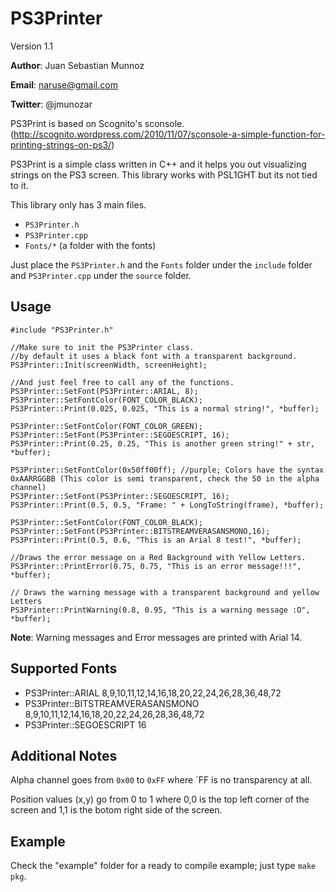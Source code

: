 PS3Printer
====

Version 1.1

**Author**: Juan Sebastian Munnoz

**Email**: naruse@gmail.com

**Twitter**: @jmunozar

PS3Print is based on Scognito's sconsole. (http://scognito.wordpress.com/2010/11/07/sconsole-a-simple-function-for-printing-strings-on-ps3/)

PS3Print is a simple class written in C++ and it helps you out visualizing strings on the PS3 screen.
This library works with PSL1GHT but its not tied to it.

This library only has 3 main files.

* `PS3Printer.h`
* `PS3Printer.cpp`
* `Fonts/*` (a folder with the fonts)

Just place the `PS3Printer.h` and the `Fonts` folder under the `include` folder and `PS3Printer.cpp` under the `source` folder.


Usage
---

    #include "PS3Printer.h"

    //Make sure to init the PS3Printer class.
    //by default it uses a black font with a transparent background.
    PS3Printer::Init(screenWidth, screenHeight);

    //And just feel free to call any of the functions.
    PS3Printer::SetFont(PS3Printer::ARIAL, 8);
    PS3Printer::SetFontColor(FONT_COLOR_BLACK);
    PS3Printer::Print(0.025, 0.025, "This is a normal string!", *buffer);

    PS3Printer::SetFontColor(FONT_COLOR_GREEN);
    PS3Printer::SetFont(PS3Printer::SEGOESCRIPT, 16);
    PS3Printer::Print(0.25, 0.25, "This is another green string!" + str, *buffer);

    PS3Printer::SetFontColor(0x50ff00ff); //purple; Colors have the syntax 0xAARRGGBB (This color is semi transparent, check the 50 in the alpha channel)
    PS3Printer::SetFont(PS3Printer::SEGOESCRIPT, 16);
    PS3Printer::Print(0.5, 0.5, "Frame: " + LongToString(frame), *buffer);

    PS3Printer::SetFontColor(FONT_COLOR_BLACK);
    PS3Printer::SetFont(PS3Printer::BITSTREAMVERASANSMONO,16);
    PS3Printer::Print(0.5, 0.6, "This is an Arial 8 test!", *buffer);

    //Draws the error message on a Red Background with Yellow Letters.
    PS3Printer::PrintError(0.75, 0.75, "This is an error message!!!", *buffer);

    // Draws the warning message with a transparent background and yellow Letters
    PS3Printer::PrintWarning(0.8, 0.95, "This is a warning message :O", *buffer);

**Note**: Warning messages and Error messages are printed with Arial 14.

Supported Fonts
---
* PS3Printer::ARIAL 8,9,10,11,12,14,16,18,20,22,24,26,28,36,48,72
* PS3Printer::BITSTREAMVERASANSMONO 8,9,10,11,12,14,16,18,20,22,24,26,28,36,48,72
* PS3Printer::SEGOESCRIPT 16

Additional Notes
---
Alpha channel goes from `0x00` to `0xFF` where `FF is no transparency at all.

Position values (x,y) go from 0 to 1 where 0,0 is the top left corner of the screen and
1,1 is the botom right side of the screen.

Example
---
Check the "example" folder for a ready to compile example; just type `make pkg`.
